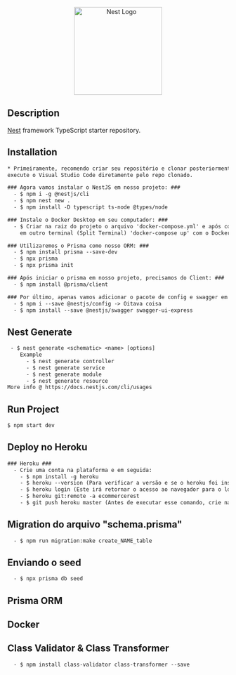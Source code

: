 <p align="center">
  <a href="http://nestjs.com/" target="blank"><img src="https://nestjs.com/img/logo-small.svg" width="200" alt="Nest Logo" /></a>
</p>

[circleci-image]: https://img.shields.io/circleci/build/github/nestjs/nest/master?token=abc123def456
[circleci-url]: https://circleci.com/gh/nestjs/nest

## Description

[Nest](https://github.com/nestjs/nest) framework TypeScript starter repository.

## Installation

```txt
* Primeiramente, recomendo criar seu repositório e clonar posteriormente em seu computador,
execute o Visual Studio Code diretamente pelo repo clonado.

### Agora vamos instalar o NestJS em nosso projeto: ###
  - $ npm i -g @nestjs/cli
  - $ npm nest new .
  - $ npm install -D typescript ts-node @types/node

### Instale o Docker Desktop em seu computador: ###
  - $ Criar na raiz do projeto o arquivo 'docker-compose.yml' e após configurado,
    em outro terminal (Split Terminal) 'docker-compose up' com o Docker Desktop rodando.

### Utilizaremos o Prisma como nosso ORM: ###
  - $ npm install prisma --save-dev
  - $ npx prisma
  - $ npx prisma init

### Após iniciar o prisma em nosso projeto, precisamos do Client: ###
  - $ npm install @prisma/client

### Por último, apenas vamos adicionar o pacote de config e swagger em nossa API: ###
  - $ npm i --save @nestjs/config -> Oitava coisa
  - $ npm install --save @nestjs/swagger swagger-ui-express
```

## Nest Generate

```txt
 - $ nest generate <schematic> <name> [options]
    Example
      - $ nest generate controller
      - $ nest generate service
      - $ nest generate module
      - $ nest generate resource
More info @ https://docs.nestjs.com/cli/usages
```

## Run Project

```txt
$ npm start dev
```

## Deploy no Heroku

```txt
### Heroku ###
  - Crie uma conta na plataforma e em seguida:
    - $ npm install -g heroku
    - $ heroku --version (Para verificar a versão e se o heroku foi instalado corretamente, talvez alguns erros serão mencionados...)
    - $ heroku login (Este irá retornar o acesso ao navegador para o login e em seguida será confirmado no terminal.)
    - $ heroku git:remote -a ecommercerest
    - $ git push heroku master (Antes de executar esse comando, crie na raiz o arquivo "Procfile" e adicone uma linha com -> web: npm run start:prod, apenas isso.)
```

## Migration do arquivo "schema.prisma"

```txt
  - $ npm run migration:make create_NAME_table
```

## Enviando o seed

```txt
  - $ npx prisma db seed
```

## Prisma ORM

## Docker

## Class Validator & Class Transformer

```txt
  - $ npm install class-validator class-transformer --save
```
